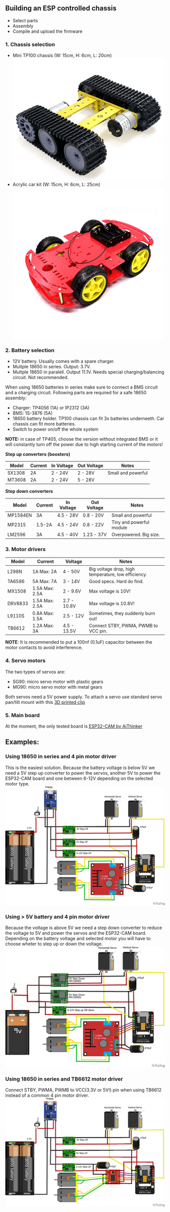 ## Building an ESP controlled chassis

- Select parts
- Assembly
- Compile and upload the firmware

### 1. Chassis selection
- Mini TP100 chassis (W: 15cm, H: 6cm, L: 20cm)
![img](img/tp100-tank-chassis.png)
- Acrylic car kit (W: 15cm, H: 6cm, L: 25cm)
![img](img/car-chassis.png)

### 2. Battery selection
- 12V battery. Usually comes with a spare charger.
- Multple 18650 in series. Output: 3.7V.
- Multple 18650 in paralell. Output 11.1V. Needs special charging/balancing circuit. Not recommended.

When using 18650 batteries in series make sure to connect a BMS circuit and a charging circuit. Following parts are required for a safe 18650 assembly:
- Charger: TP4056 (1A) or IP2312 (3A)
- BMS: 1S-3876 (5A)
- 18650 battery holder. TP100 chassis can fit 3x batteries underneeth. Car chassis can fit more batteries.
- Switch to power on/off the whole system

**NOTE:** in case of TP405, choose the version without integrated BMS or it will constantly turn off the power due to high starting current of the motors!

**Step up converters (boosters)**

| Model    | Current        | In Voltage   | Out Voltage   | Notes             
|---       |---             |---           |---            |---                        |
| SX1308   | 2A             | 2 - 24V      | 2 - 28V       | Small and powerful        |
| MT3608   | 2A             | 2 - 24V      | 5 - 28V       |                           |

**Step down converters**

| Model    | Current        | In Voltage   | Out Voltage   | Notes                     |
|---       |---             |---           |---            |---                        |
| MP1584EN | 3A             | 4.5 - 28V    | 0.8 - 20V     | Small and powerful        |
| MP2315   | 1.5-2A         | 4.5 - 24V    | 0.8 - 22V     | Tiny and powerful module  |
| LM2596   | 3A             | 4.5 - 40V    | 1.23 - 37V    | Overpowered. Big size.    |

### 3. Motor drivers

| Model   | Current        | Voltage     | Notes                                               |
|---      |---             |---          | ---                                                 |
| L298N   | 1A Max: 2A     | 4 - 50V     | Big voltage drop, high temperature, low efficiency. |
| TA6586  | 5A Max: 7A     | 3 - 14V     | Good specs. Hard do find.                           |
| MX1508  | 1.5A Max: 2.5A | 2 - 9.6V    | Max voltage is 10V!                                 |
| DRV8833 | 1.5A Max: 2.5A | 2.7 - 10.8V | Max voltage is 10.8V!                               |
| L9110S  | 0.8A Max: 1.5A | 2.5 - 12V   | Sometimes, they suddenly burn out!                  |
| TB6612  | 1.2A Max: 3A   | 4.5 - 13.5V | Connect STBY, PWMA, PWMB to VCC pin.                |

**NOTE**: It is recommended to put a 100nf (0.1uF) capacitor between the motor contacts to avoid interference.

### 4. Servo motors
The two types of servos are: 
- SG90: micro servo motor with plastic gears
- MG90: micro servo motor with metal gears

Both servos need a 5V power supply. To attach a servo use standard servo pan/tilt mount with this [3D printed clip](https://www.thingiverse.com/thing:4934734)

### 5. Main board
At the moment, the only tested board is [ESP32-CAM by AiThinker](http://www.ai-thinker.com/pro_view-24.html)

## Examples:
### Using 18650 in series and 4 pin motor driver
This is the easiest solution. Because the battery voltage is below 5V we need a 5V step up converter to power the servos, another 5V to power the ESP32-CAM board and one  between 6-12V depending on the selected motor type.
![img](img/Sketch_18650_2PIN_DRV_bb.png)

### Using > 5V battery and 4 pin motor driver
Because the voltage is above 5V we need a step down converter to reduce the voltage to 5V and power the servos and the ESP32-CAM board. Depending on the battery voltage and selected motor you will have to choose wheter to step up or down the voltage.
![img](img/Sketch_9V_2PIN_DRV_bb.png)

### Using 18650 in series and TB6612 motor driver
Connect STBY, PWMA, PWMB to VCC(3.3V or 5V!) pin when using TB6612 instead of a common 4 pin motor driver.
![img](img/Sketch_18650_TB6612_bb.png)
